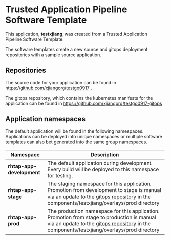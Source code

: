 # Trusted Application Pipeline Software Template

This application, **testxjiang**, was created from a Trusted Application Pipeline Software Template.

The software templates create a new source and gitops deployment repositories with a sample source application. 

## Repositories

The source code for your application can be found in [https://github.com/xjiangorg/testgo0917 ](https://github.com/xjiangorg/testgo0917 ).
 
The gitops repository, which contains the kubernetes manifests for the application can be found in 
[https://github.com/xjiangorg/testgo0917-gitops ](https://github.com/xjiangorg/testgo0917-gitops ) 

## Application namespaces 

The default application will be found in the following namespaces. Applications can be deployed into unique namespaces or multiple software templates can also bet generated into the same group namespaces.  

|  Namespace   |  Description   |  
| -------- | -------- |   
| **rhtap-app-development** | The default application during development. Every build will be deployed to this namespace for testing. | 
| **rhtap-app-stage** | The staging namespace for this application. Promotion from development to stage is manual via an update to the [gitops repository](https://github.com/xjiangorg/testgo0917-gitops ) in the components/testxjiang/overlays/prod directory |  
| **rhtap-app-prod** | The production namespace for this application. Promotion from stage to production is manual via an update to the [gitops repository](https://github.com/xjiangorg/testgo0917-gitops ) in the components/testxjiang/overlays/prod directory | 